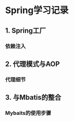 # Spring学习记录

## 1. Spring工厂

### 依赖注入

## 2. 代理模式与AOP

### 代理细节

## 3. 与Mbatis的整合

### Mybaits的使用步骤